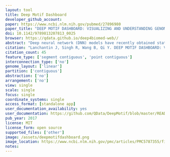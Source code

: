 ```yaml
---
layout: tool 
title: Deep Motif Dashboard
developer_github_account: 
paper: https://www.ncbi.nlm.nih.gov/pubmed/27896980
paper_title: "DEEP MOTIF DASHBOARD: VISUALIZING AND UNDERSTANDING GENOMIC SEQUENCES USING DEEP NEURAL NETWORKS."
doi: 10.1142/9789813207813_0025
browser: https://qdata.github.io/deep4biomed-web//
abstract: "Deep neural network (DNN) models have recently obtained state-of-the-art prediction accuracy for the transcription factor binding (TFBS) site classification task. However, it remains unclear how these approaches identify meaningful DNA sequence signals and give insights as to why TFs bind to certain locations. In this paper, we propose a toolkit called the Deep Motif Dashboard (DeMo Dashboard) which provides a suite of visualization strategies to extract motifs, or sequence patterns from deep neural network models for TFBS classification. We demonstrate how to visualize and understand three important DNN models: convolutional, recurrent, and convolutional-recurrent networks. Our first visualization method is finding a test sequence's saliency map which uses first-order derivatives to describe the importance of each nucleotide in making the final prediction. Second, considering recurrent models make predictions in a temporal manner (from one end of a TFBS sequence to the other), we introduce temporal output scores, indicating the prediction score of a model over time for a sequential input. Lastly, a class-specific visualization strategy finds the optimal input sequence for a given TFBS positive class via stochastic gradient optimization. Our experimental results indicate that a convolutional-recurrent architecture performs the best among the three architectures. The visualization techniques indicate that CNN-RNN makes predictions by modeling both motifs as well as dependencies among them."
citation: "Lanchantin J, Singh R, Wang B, Qi Y. DEEP MOTIF DASHBOARD: VISUALIZING AND UNDERSTANDING GENOMIC SEQUENCES USING DEEP NEURAL NETWORKS. Pac Symp Biocomput. 2017;22: 254–265."
citation_count: 45
feature_type: ['segment contiguous', 'point contiguous']
interconnection_type: ['no']
genome_layout: ['linear']
partition: ['contiguous']
abstraction: ['no']
arrangement: ['no']
view: single
scale: single
focus: single
coordinate_systems: single
access_format: [standalone app]
user_documentation_availability: yes
user_documentation: https://github.com/QData/DeepMotif/blob/master/README.md
pub_year: 2017
license: MIT
license_form: open source
supported_files: ['other']
image: /assets/deepmotifdashboard.png
image_location: https://www.ncbi.nlm.nih.gov/pmc/articles/PMC5787355/figure/F2/
notes: 
---
```

